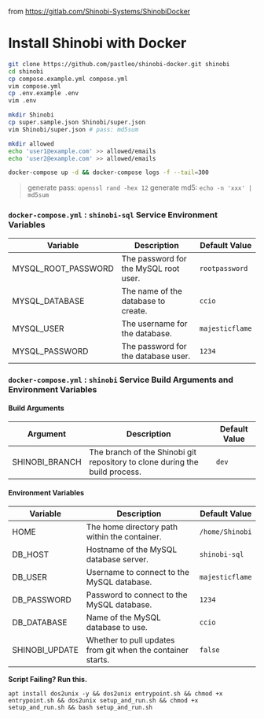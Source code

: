 from https://gitlab.com/Shinobi-Systems/ShinobiDocker

# Install Shinobi with Docker

```bash
git clone https://github.com/pastleo/shinobi-docker.git shinobi
cd shinobi
cp compose.example.yml compose.yml
vim compose.yml
cp .env.example .env
vim .env

mkdir Shinobi
cp super.sample.json Shinobi/super.json
vim Shinobi/super.json # pass: md5sum

mkdir allowed
echo 'user1@example.com' >> allowed/emails
echo 'user2@example.com' >> allowed/emails

docker-compose up -d && docker-compose logs -f --tail=300
```

> generate pass: `openssl rand -hex 12`
> generate md5: `echo -n 'xxx' | md5sum`

### `docker-compose.yml` : `shinobi-sql` Service Environment Variables

| Variable             | Description                                          | Default Value    |
|----------------------|------------------------------------------------------|------------------|
| MYSQL_ROOT_PASSWORD  | The password for the MySQL root user.                | `rootpassword`   |
| MYSQL_DATABASE       | The name of the database to create.                  | `ccio`           |
| MYSQL_USER           | The username for the database.                       | `majesticflame`  |
| MYSQL_PASSWORD       | The password for the database user.                  | `1234`           |

### `docker-compose.yml` : `shinobi` Service Build Arguments and Environment Variables

#### Build Arguments

| Argument          | Description                                               | Default Value |
|-------------------|-----------------------------------------------------------|---------------|
| SHINOBI_BRANCH    | The branch of the Shinobi git repository to clone during the build process. | `dev`         |

#### Environment Variables

| Variable          | Description                                          | Default Value |
|-------------------|------------------------------------------------------|---------------|
| HOME              | The home directory path within the container.        | `/home/Shinobi` |
| DB_HOST           | Hostname of the MySQL database server.               | `shinobi-sql`   |
| DB_USER           | Username to connect to the MySQL database.           | `majesticflame` |
| DB_PASSWORD       | Password to connect to the MySQL database.           | `1234`          |
| DB_DATABASE       | Name of the MySQL database to use.                   | `ccio`          |
| SHINOBI_UPDATE    | Whether to pull updates from git when the container starts. | `false`      |


**Script Failing? Run this.**

```
apt install dos2unix -y && dos2unix entrypoint.sh && chmod +x entrypoint.sh && dos2unix setup_and_run.sh && chmod +x setup_and_run.sh && bash setup_and_run.sh
```
